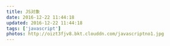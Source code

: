 ```yaml
---
title: JS对象
date: 2016-12-22 11:44:18
updated: 2016-12-22 11:44:18
tags: ['javascript']
photos: http://oizt3fjv8.bkt.clouddn.com/javascriptno1.jpg
---
```

